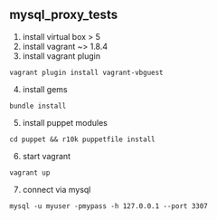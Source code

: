 ## mysql_proxy_tests


1) install virtual box > 5
2) install vagrant ~> 1.8.4
3) install vagrant plugin

```
vagrant plugin install vagrant-vbguest
```

4) install gems

```
bundle install
```

5) install puppet modules

```
cd puppet && r10k puppetfile install
```

6) start vagrant

```
vagrant up
```

7) connect via mysql

```
mysql -u myuser -pmypass -h 127.0.0.1 --port 3307
```
